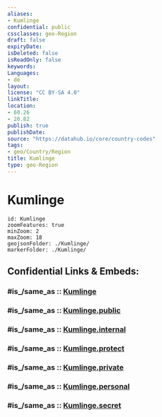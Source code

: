 ```yaml
---
aliases:
- Kumlinge
confidential: public
cssclasses: geo-Region
draft: false
expiryDate: 
isDeleted: false
isReadOnly: false
keywords: 
Languages:
- de
layout: 
license: "CC BY-SA 4.0"
linkTitle: 
location:
- 60.26
- 20.82
publish: true
publishDate: 
source: "https://datahub.io/core/country-codes"
tags:
- geo/Country/Region
title: Kumlinge
type: geo-Region
---
```


# Kumlinge

```leaflet
id: Kumlinge
zoomFeatures: true 
minZoom: 2 
maxZoom: 18
geojsonFolder: ./Kumlinge/
markerFolder: ./Kumlinge/
```


## Confidential Links & Embeds: 

### #is_/same_as :: [Kumlinge](/_Standards/Earth/Continent/Europe/Europe~North/Åland-Islands/Archipelago/counties~Archipelago/Kumlinge.md) 

### #is_/same_as :: [Kumlinge.public](/_public/Earth/Continent/Europe/Europe~North/Åland-Islands/Archipelago/counties~Archipelago/Kumlinge.public.md) 

### #is_/same_as :: [Kumlinge.internal](/_internal/Earth/Continent/Europe/Europe~North/Åland-Islands/Archipelago/counties~Archipelago/Kumlinge.internal.md) 

### #is_/same_as :: [Kumlinge.protect](/_protect/Earth/Continent/Europe/Europe~North/Åland-Islands/Archipelago/counties~Archipelago/Kumlinge.protect.md) 

### #is_/same_as :: [Kumlinge.private](/_private/Earth/Continent/Europe/Europe~North/Åland-Islands/Archipelago/counties~Archipelago/Kumlinge.private.md) 

### #is_/same_as :: [Kumlinge.personal](/_personal/Earth/Continent/Europe/Europe~North/Åland-Islands/Archipelago/counties~Archipelago/Kumlinge.personal.md) 

### #is_/same_as :: [Kumlinge.secret](/_secret/Earth/Continent/Europe/Europe~North/Åland-Islands/Archipelago/counties~Archipelago/Kumlinge.secret.md)

